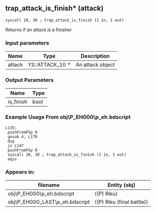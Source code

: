 ## trap_attack_is_finish* (attack)

`syscall 10, 38 ; trap_attack_is_finish (1 in, 1 out)`

Returns if an attack is a finisher

### Input parameters
| Name | Type | Description
|------|------|------------
| attack   | YS::ATTACK_10 *   | An attack object


### Output Parameters
| Name | Type
|------|-----
| is_finish   | bool   
### Example Usage From obj\P_EH000\p_eh.bdscript
```plaintext
L135:
 pushFromFSp 0
 gosub 4, L170
 dup 
 jz L147
 pushFromFSp 0
 syscall 10, 38 ; trap_attack_is_finish (1 in, 1 out)
 eqzv
```


### Appears in:
| filename | Entity (obj)
|----------|-------------
| obj\P_EH000\p_eh.bdscript       | ((P) Riku)          
| obj\P_EH000_LAST\p_eh.bdscript       | ((P) Riku (final battle))          




